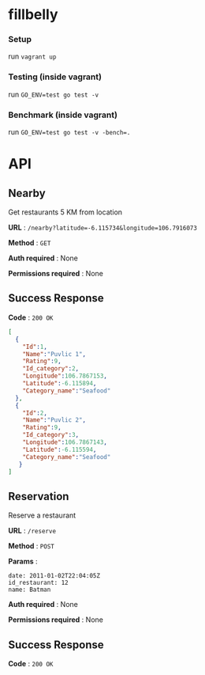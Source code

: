 # fillbelly

### Setup
run `vagrant up`

### Testing (inside vagrant)
run `GO_ENV=test go test -v`

### Benchmark (inside vagrant)
run `GO_ENV=test go test -v -bench=.`

# API
## Nearby

Get restaurants 5 KM from location

**URL** : `/nearby?latitude=-6.115734&longitude=106.7916073`

**Method** : `GET`

**Auth required** : None

**Permissions required** : None

## Success Response

**Code** : `200 OK`

```json
[
  {
    "Id":1,
    "Name":"Puvlic 1",
    "Rating":9,
    "Id_category":2,
    "Longitude":106.7867153,
    "Latitude":-6.115894,
    "Category_name":"Seafood"
  },
  {
    "Id":2,
    "Name":"Puvlic 2",
    "Rating":9,
    "Id_category":3,
    "Longitude":106.7867143,
    "Latitude":-6.115594,
    "Category_name":"Seafood"
   }
]
```
## Reservation

Reserve a restaurant

**URL** : `/reserve`

**Method** : `POST`

**Params** : 
```
date: 2011-01-02T22:04:05Z
id_restaurant: 12
name: Batman
```

**Auth required** : None

**Permissions required** : None

## Success Response

**Code** : `200 OK`
